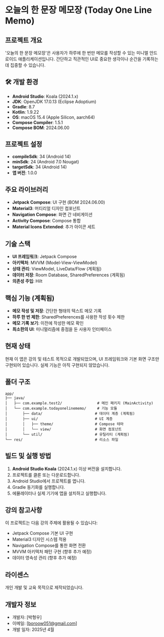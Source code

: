 # 오늘의 한 문장 메모장 (Today One Line Memo)

## 프로젝트 개요

'오늘의 한 문장 메모장'은 사용자가 하루에 한 번만 메모를 작성할 수 있는 미니멀 안드로이드 애플리케이션입니다. 간단하고 직관적인 UI로 중요한 생각이나 순간을 기록하는데 집중할 수 있습니다.

## 🛠️ 개발 환경

- **Android Studio**: Koala (2024.1.x)
- **JDK**: OpenJDK 17.0.13 (Eclipse Adoptium)
- **Gradle**: 8.7
- **Kotlin**: 1.9.22
- **OS**: macOS 15.4 (Apple Silicon, aarch64)
- **Compose Compiler**: 1.5.1
- **Compose BOM**: 2024.06.00

## 프로젝트 설정

- **compileSdk**: 34 (Android 14)
- **minSdk**: 24 (Android 7.0 Nougat)
- **targetSdk**: 34 (Android 14)
- **앱 버전**: 1.0.0

## 주요 라이브러리

- **Jetpack Compose**: UI 구현 (BOM 2024.06.00)
- **Material3**: 머티리얼 디자인 컴포넌트
- **Navigation Compose**: 화면 간 네비게이션
- **Activity Compose**: Compose 통합
- **Material Icons Extended**: 추가 아이콘 세트

## 기술 스택

- **UI 프레임워크**: Jetpack Compose
- **아키텍처**: MVVM (Model-View-ViewModel)
- **상태 관리**: ViewModel, LiveData/Flow (계획됨)
- **데이터 저장**: Room Database, SharedPreferences (계획됨)
- **의존성 주입**: Hilt

## 핵심 기능 (계획됨)

- **메모 작성 및 저장**: 간단한 형태의 텍스트 메모 기록
- **하루 한 번 제한**: SharedPreferences를 사용한 작성 횟수 제한
- **메모 기록 보기**: 이전에 작성한 메모 확인
- **최소한의 UI**: 미니멀리즘에 중점을 둔 사용자 인터페이스

## 현재 상태

현재 이 앱은 강의 및 테스트 목적으로 개발되었으며, UI 프레임워크와 기본 화면 구조만 구현되어 있습니다. 실제 기능은 아직 구현되지 않았습니다.

## 폴더 구조

```
app/
├── java/
│   ├── com.example.test2/                # 메인 패키지 (MainActivity)
│   └── com.example.todayonelinememo/     # 기능 모듈
│       ├── data/                        # 데이터 계층 (계획됨)
│       ├── ui/                          # UI 계층
│       │   ├── theme/                   # Compose 테마
│       │   └── view/                    # 화면 컴포넌트
│       └── util/                        # 유틸리티 (계획됨)
└── res/                                 # 리소스 파일
```

## 빌드 및 실행 방법

1. **Android Studio Koala** (2024.1.x) 이상 버전을 설치합니다.
2. 프로젝트를 클론 또는 다운로드합니다.
3. Android Studio에서 프로젝트를 엽니다.
4. Gradle 동기화를 실행합니다.
5. 에뮬레이터나 실제 기기에 앱을 설치하고 실행합니다.

## 강의 참고사항

이 프로젝트는 다음 강의 주제에 활용될 수 있습니다:

- Jetpack Compose 기본 UI 구현
- Material3 디자인 시스템 적용
- Navigation Compose를 통한 화면 전환
- MVVM 아키텍처 패턴 구현 (향후 추가 예정)
- 데이터 영속성 관리 (향후 추가 예정)

## 라이센스

개인 개발 및 교육 목적으로 제작되었습니다.

## 개발자 정보

- 개발자: [박형우]
- 이메일: [boroow051@gmail.com]
- 개발 일자: 2025년 4월
